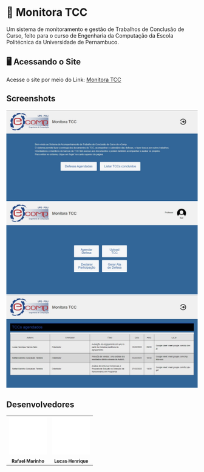# 📝 Monitora TCC

Um sistema de monitoramento e gestão de Trabalhos de Conclusão de Curso, feito para o curso de Engenharia da Computação da Escola Politécnica da Universidade de Pernambuco. 

## 🖥️ Acessando o Site

Acesse o site por meio do Link: [Monitora TCC](https://monitora-tcc.vercel.app)

## Screenshots
![foto1](https://github.com/LMM-Eng-Software/Monitora-TCC/blob/main/monitora_tcc/images/screenshots/app-image-1.jpg)
![foto2](https://github.com/LMM-Eng-Software/Monitora-TCC/blob/main/monitora_tcc/images/screenshots/app-image-2.jpg)
![foto3](https://github.com/LMM-Eng-Software/Monitora-TCC/blob/main/monitora_tcc/images/screenshots/app-image-3.jpg)


## Desenvolvedores
<table>
  <tr>
    <td align="center">
      <a href="https://github.com/Rafarinh0">
        <img src="imagens-README/contribuidores/rafael-perfil.svg" width="100px;" alt="Foto do Rafael Marinho no GitHub"/><br>
        <sub>
          <b>Rafael Marinho</b>
        </sub>
      </a>
    </td>
    <td align="center">
      <a href="https://github.com/LucasHenrique-dev">
        <img src="imagens-README/contribuidores/lucas-perfil.svg" width="100px;" alt="Foto do Lucas Henrique no Github"/><br>
        <sub>
          <b>Lucas Henrique</b>
        </sub>
      </a>
    </td>
  </tr>
</table>
